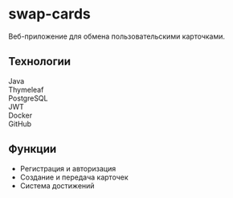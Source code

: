 # swap-cards
Веб-приложение для обмена пользовательскими карточками.

## Технологии
Java  
Thymeleaf  
PostgreSQL  
JWT  
Docker  
GitHub  

## Функции
- Регистрация и авторизация
- Создание и передача карточек
- Система достижений
